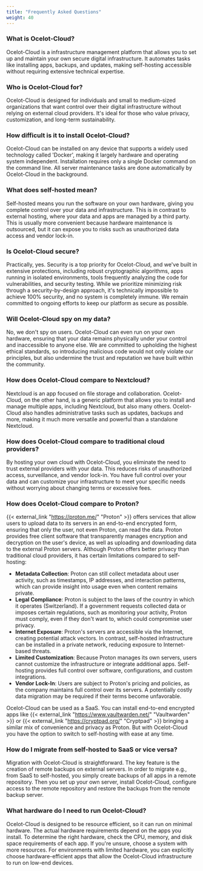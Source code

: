 ```yaml
---
title: "Frequently Asked Questions"
weight: 40
---
```


### What is Ocelot-Cloud?

Ocelot-Cloud is a infrastructure management platform that allows you to set up and maintain your own secure digital infrastructure. It automates tasks like installing apps, backups, and updates, making self-hosting accessible without requiring extensive technical expertise.

### Who is Ocelot-Cloud for?

Ocelot-Cloud is designed for individuals and small to medium-sized organizations that want control over their digital infrastructure without relying on external cloud providers. It's ideal for those who value privacy, customization, and long-term sustainability.

### How difficult is it to install Ocelot-Cloud?

Ocelot-Cloud can be installed on any device that supports a widely used technology called 'Docker', making it largely hardware and operating system independent. Installation requires only a single Docker command on the command line. All server maintenance tasks are done automatically by Ocelot-Cloud in the background.

### What does self-hosted mean?

Self-hosted means you run the software on your own hardware, giving you complete control over your data and infrastructure. This is in contrast to external hosting, where your data and apps are managed by a third party. This is usually more convenient because hardware maintenance is outsourced, but it can expose you to risks such as unauthorized data access and vendor lock-in.

### Is Ocelot-Cloud secure?

Practically, yes. Security is a top priority for Ocelot-Cloud, and we've built in extensive protections, including robust cryptographic algorithms, apps running in isolated environments, tools frequently analyzing the code for vulnerabilities, and security testing. While we prioritize minimizing risk through a security-by-design approach, it's technically impossible to achieve 100% security, and no system is completely immune. We remain committed to ongoing efforts to keep our platform as secure as possible.

### Will Ocelot-Cloud spy on my data?

No, we don't spy on users. Ocelot-Cloud can even run on your own hardware, ensuring that your data remains physically under your control and inaccessible to anyone else. We are committed to upholding the highest ethical standards, so introducing malicious code would not only violate our principles, but also undermine the trust and reputation we have built within the community.

### How does Ocelot-Cloud compare to Nextcloud?

Nextcloud is an app focused on file storage and collaboration. Ocelot-Cloud, on the other hand, is a generic platform that allows you to install and manage multiple apps, including Nextcloud, but also many others. Ocelot-Cloud also handles administrative tasks such as updates, backups and more, making it much more versatile and powerful than a standalone Nextcloud.

### How does Ocelot-Cloud compare to traditional cloud providers?

By hosting your own cloud with Ocelot-Cloud, you eliminate the need to trust external providers with your data. This reduces risks of unauthorized access, surveillance, and vendor lock-in. You have full control over your data and can customize your infrastructure to meet your specific needs without worrying about changing terms or excessive fees.

### How does Ocelot-Cloud compare to Proton?

{{< external_link "https://proton.me/" "Proton" >}} offers services that allow users to upload data to its servers in an end-to-end encrypted form, ensuring that only the user, not even Proton, can read the data. Proton provides free client software that transparently manages encryption and decryption on the user's device, as well as uploading and downloading data to the external Proton servers. Although Proton offers better privacy than traditional cloud providers, it has certain limitations compared to self-hosting:
* **Metadata Collection**: Proton can still collect metadata about user activity, such as timestamps, IP addresses, and interaction patterns, which can provide insight into usage even when content remains private.
* **Legal Compliance**: Proton is subject to the laws of the country in which it operates (Switzerland). If a government requests collected data or imposes certain regulations, such as monitoring your activity, Proton must comply, even if they don't want to, which could compromise user privacy.
* **Internet Exposure**: Proton's servers are accessible via the Internet, creating potential attack vectors. In contrast, self-hosted infrastructure can be installed in a private network, reducing exposure to Internet-based threats.
* **Limited Customization**: Because Proton manages its own servers, users cannot customize the infrastructure or integrate additional apps. Self-hosting provides full control over software, configurations, and custom integrations.
* **Vendor Lock-In**: Users are subject to Proton's pricing and policies, as the company maintains full control over its servers. A potentially costly data migration may be required if their terms become unfavorable.

Ocelot-Cloud can be used as a SaaS. You can install end-to-end encrypted apps like {{< external_link "https://www.vaultwarden.net/" "Vaultwarden" >}} or {{< external_link "https://cryptpad.org/" "Cryptpad" >}} bringing a similar mix of convenience and privacy as Proton. But with Ocelot-Cloud you have the option to switch to self-hosting with ease at any time.

### How do I migrate from self-hosted to SaaS or vice versa?

Migration with Ocelot-Cloud is straightforward. The key feature is the creation of remote backups on external servers. In order to migrate e.g., from SaaS to self-hosted, you simply create backups of all apps in a remote repository. Then you set up your own server, install Ocelot-Cloud, configure access to the remote repository and restore the backups from the remote backup server.

### What hardware do I need to run Ocelot-Cloud?

Ocelot-Cloud is designed to be resource efficient, so it can run on minimal hardware. The actual hardware requirements depend on the apps you install. To determine the right hardware, check the CPU, memory, and disk space requirements of each app. If you're unsure, choose a system with more resources. For environments with limited hardware, you can explicitly choose hardware-efficient apps that allow the Ocelot-Cloud infrastructure to run on low-end devices.

